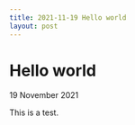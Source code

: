 ```yaml
---
title: 2021-11-19 Hello world
layout: post
---
```


# Hello world
19 November 2021
  
This is a test.
